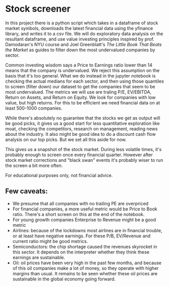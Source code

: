 # Stock screener

In this project there is a python script which takes in a dataframe of stock market symbols, downloads the latest financial data using the yfinance library, and writes it to a csv file. We will do exploratory data analysis on the resultant dataframe, and use value investing principles inspired by prof. Damodaran's NYU course and Joel Greenblatt's *The Little Book That Beats the Market* as guides to filter down the most undervalued companies by sector.

Common investing wisdom says a Price to Earnings ratio lower than 14 means that the company is undervalued. We reject this assumption on the basis that it's too general. What we do instead in the jupyter notebook is checking the actual medians for each sector, and then using those quantiles to screen (filter down) our dataset to get the companies that seem to be most undervalued. The metrics we will use are traling P/E, EV/EBITDA, Return on Assets, and Return on Equity. We look for companies with low value, but high returns. For this to be efficient we need financial data on at least 500-1000 companies.

While there's absolutely no guarantee that the stocks we get as output will be good picks, it gives us a good start for less quantitative exploration like moat, checking the competitors, research on management, reading  news about the industry. It also might be good idea to do a discount cash flow analysis on our top picks. But we set all this aside for now.

This gives us a snapshot of the stock market. During less volatile times, it's probably enough to screen once every financial quarter. However after stock market corrections and "black swan" events it's probably wiser to run the screen a bit more often.

For educational purposes only, not financial advice.

## Few caveats:

- We presume that all companies with no trailing PE are overpriced
- For financial companies, a more useful metric would be Price to Book ratio. There's a short screen on this at the end of the notebook.
- For young growth companies Enterprise to Revenue might be a good metric
- Airlines: because of the lockdowns most airlines are in financial trouble, or at least have negative earnings. For these P/B, EV/Revenue  and current ratio might be good metrics.
- Semiconductors: the chip shortage caused the revenues skyrocket in this sector. It depends on the interpreter whether they think these earnings are sustainable.
- Oil: oil prices have been very high in the past few months, and because of this oil companies make a lot of money, so they operate with higher margins than usual. It remains to be seen whether these oil prices are sustainable in the global economy going forward.
